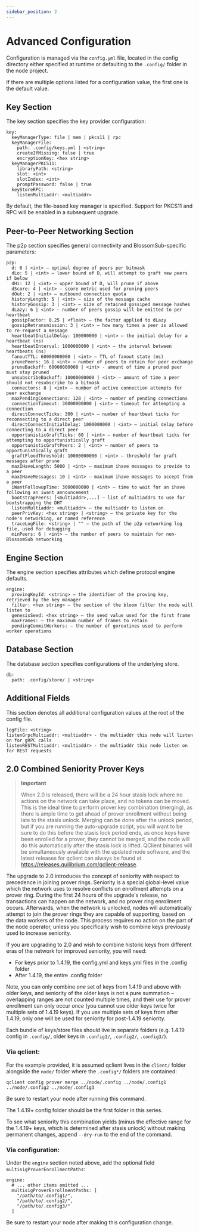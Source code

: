 ```yaml
---
sidebar_position: 2
---
```


# Advanced Configuration

Configuration is managed via the `config.yml` file, located in the config directory either specified at runtime or 
defaulting to the `.config/` folder in the node project. 

If there are multiple options listed for a configuration 
value, the first one is the default value.

## Key Section

The key section specifies the key provider configuration:

```
key:
  keyManagerType: file | mem | pkcs11 | rpc
  keyManagerFile:
    path: .config/keys.yml | <string>
    createIfMissing: false | true
    encryptionKey: <hex string>
  keyManagerPKCS11:
    libraryPath: <string>
    slot: <int>
    slotIndex: <int>
    promptPassword: false | true
  keyStoreRPC:
    listenMultiaddr: <multiaddr>
```

By default, the file-based key manager is specified. Support for PKCS11 and RPC will be enabled in a subsequent upgrade.

## Peer-to-Peer Networking Section

The p2p section specifies general connectivity and BlossomSub-specific parameters:

```
p2p:
  d: 6 | <int> – optimal degree of peers per bitmask
  dLo: 5 | <int> – lower bound of D, will attempt to graft new peers if below
  dHi: 12 | <int> – upper bound of D, will prune if above
  dScore: 4 | <int> – score metric used for pruning peers
  dOut: 2 | <int> – outbound connection quota
  historyLength: 5 | <int> – size of the message cache
  historyGossip: 3 | <int> – size of retained gossiped message hashes
  dLazy: 6 | <int> – number of peers gossip will be emitted to per heartbeat
  gossipFactor: 0.25 | <float> – the factor applied to dLazy
  gossipRetransmission: 3 | <int> – how many times a peer is allowed to re-request a message
  heartbeatInitialDelay: 100000000 | <int> – the initial delay for a heartbeat (ns)
  heartbeatInterval: 1000000000 | <int> – the interval between heartbeats (ns)
  fanoutTTL: 60000000000 | <int> – TTL of fanout state (ns)
  prunePeers: 16 | <int> – number of peers to retain for peer exchange
  pruneBackoff: 60000000000 | <int> - amount of time a pruned peer must stay pruned
  unsubscribeBackoff: 10000000000 | <int> – amount of time a peer should not resubscribe to a bitmask
  connectors: 8 | <int> – number of active connection attempts for peer exchange
  maxPendingConnections: 128 | <int> – number of pending connections
  connectionTimeout: 30000000000 | <int> – timeout for attempting a connection
  directConnectTicks: 300 | <int> – number of heartbeat ticks for reconnecting to a direct peer
  directConnectInitialDelay: 1000000000 | <int> – initial delay before connecting to a direct peer
  opportunisticGraftTicks: 60 | <int> – number of heartbeat ticks for attempting to opportunistically graft
  opportunisticGraftPeers: 2 | <int> – number of peers to opportunistically graft
  graftFloodThreshold: 10000000000 | <int> – threshold for graft messages after prune
  maxIHaveLength: 5000 | <int> – maximum ihave messages to provide to a peer
  maxIHaveMessages: 10 | <int> – maximum ihave messages to accept from a peer
  iWantFollowupTime: 3000000000 | <int> – time to wait for an ihave following an iwant announcement
  bootstrapPeers: [<multiaddr>,...] – list of multiaddrs to use for bootstrapping the DHT
  listenMultiaddr: <multiaddr> – the multiaddr to listen on
  peerPrivKey: <hex string> | <string> – the private key for the node's networking, or named reference
  traceLogFile: <string> | "" – the path of the p2p networking log file, used for debugging
  minPeers: 6 | <int> – the number of peers to maintain for non-BlossomSub networking
```

## Engine Section

The engine section specifies attributes which define protocol engine defaults.

```
engine:
  provingKeyId: <string> – the identifier of the proving key, retrieved by the key manager
  filter: <hex string> – the section of the bloom filter the node will listen to
  genesisSeed: <hex string> – the seed value used for the first frame
  maxFrames: – the maximum number of frames to retain
  pendingCommitWorkers: – the number of goroutines used to perform worker operations
```

## Database Section

The database section specifies configurations of the underlying store.

```
db:
  path: .config/store/ | <string>
```

## Additional Fields

This section denotes all additional configuration values at the root of the config file.

```
logFile: <string>
listenGrpcMultiaddr: <multiaddr> - the multiaddr this node will listen on for gRPC calls 
listenRESTMultiaddr: <multiaddr> - the multiaddr this node listen on for REST requests
```

## 2.0 Combined Seniority Prover Keys

> **Important**
> 
> When 2.0 is released, there will be a 24 hour stasis lock where no actions on the network can take place, and no tokens can be moved. This is the ideal time to perform prover key combination (merging), as there is ample time to get ahead of prover enrollment without being late to the stasis unlock. Merging can be done after the unlock period, but if you are running the auto-upgrade script, you will want to be sure to do this before the stasis lock period ends, as once keys have been enrolled for a prover, they cannot be merged, and the node will do this automatically after the stasis lock is lifted. QClient binaries will be simultaneously available with the updated node software, and the latest releases for qclient can always be found at https://releases.quilibrium.com/qclient-release.

The upgrade to 2.0 introduces the concept of seniority with respect to precedence in joining prover rings. Seniority is a special global-level value which the network uses to resolve conflicts on enrollment attempts on a prover ring. During the first 24 hours of the upgrade's release, no transactions can happen on the network, and no prover ring enrollment occurs. Afterwards, when the network is unlocked, nodes will automatically attempt to join the prover rings they are capable of supporting, based on the data workers of the node. This process requires no action on the part of the node operator, unless you specifically wish to combine keys previously used to increase seniority.

If you are upgrading to 2.0 and wish to combine historic keys from different eras of the network for improved seniority, you will need:

- For keys prior to 1.4.19, the config.yml and keys.yml files in the .config folder
- After 1.4.19, the entire .config folder

Note, you can only combine _one_ set of keys from 1.4.19 and above with older keys, and seniority of the older keys is not a pure summation – overlapping ranges are not counted multiple times, and their use for prover enrollment can only occur _once_ (you cannot use older keys twice for multiple sets of 1.4.19 keys). If you use multiple sets of keys from after 1.4.19, only one will be used for seniority for post-1.4.19 seniority.

Each bundle of keys/store files should live in separate folders (e.g. 1.4.19 config in `.config/`, older keys in `.config1/`, `.config2/`, `.config3/`).

### Via qclient:

For the example provided, it is assumed qclient lives in the `client/` folder alongside the `node/` folder where the `.config*/` folders are contained:

```
qclient config prover merge ../node/.config ../node/.config1 ../node/.config2 ../node/.config3
```

Be sure to restart your node after running this command.

The 1.4.19+ config folder should be the first folder in this series.

To see what seniority this combination yields (minus the effective range for the 1.4.19+ keys, which is determined after stasis unlock) without making permanent changes, append `--dry-run` to the end of the command.

### Via configuration:

Under the `engine` section noted above, add the optional field `multisigProverEnrollmentPaths`:

```
engine:
  # ... other items omitted ...
  multisigProverEnrollmentPaths: [
    "/path/to/.config1/",
    "/path/to/.config2/",
    "/path/to/.config3/"
  ]
```

Be sure to restart your node after making this configuration change.